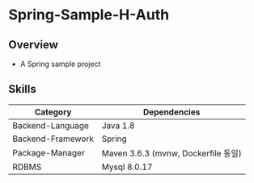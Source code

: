 # Spring-Sample-H-Auth
## Overview
* A Spring sample project

## Skills

| Category          | Dependencies                        |
|-------------------|-------------------------------------|
| Backend-Language  | Java 1.8                            |
| Backend-Framework | Spring                              |
| Package-Manager   | Maven 3.6.3 (mvnw, Dockerfile 동일)  |
| RDBMS             | Mysql 8.0.17                        |
